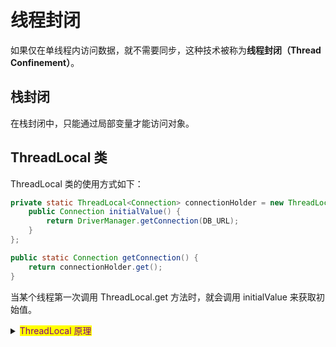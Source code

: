 # 线程封闭

如果仅在单线程内访问数据，就不需要同步，这种技术被称为**线程封闭（Thread Confinement）**。

## 栈封闭

在栈封闭中，只能通过局部变量才能访问对象。

## ThreadLocal 类

ThreadLocal 类的使用方式如下：

```java
private static ThreadLocal<Connection> connectionHolder = new ThreadLocal<>() {
    public Connection initialValue() {
        return DriverManager.getConnection(DB_URL);  
    }
};

public static Connection getConnection() {
    return connectionHolder.get();
}
```

当某个线程第一次调用 ThreadLocal.get 方法时，就会调用 initialValue 来获取初始值。

<details>

<summary><mark style="color:purple;">ThreadLocal 原理</mark></summary>

从概念上看，可以将 ThreadLocal\<T> 视为包含了 Map\<Thread, T> 对象，其中保存了特定于该线程的值。但 ThreadLocal 的实现并非如此，这些特定于线程的值保存在 Thread 对象中，当线程终止后，这些值会作为垃圾回收。

{% code title="ThreadLocal.class" %}
```java
public T get() {
    Thread t = Thread.currentThread();
    ThreadLocalMap map = getMap(t);
    if (map != null) {
        ThreadLocalMap.Entry e = map.getEntry(this);
        if (e != null) {
            @SuppressWarnings("unchecked")
            T result = (T)e.value;
            return result;
        }
    }
    return setInitialValue();
}

public void set(T value) {
    Thread t = Thread.currentThread();
    ThreadLocalMap map = getMap(t);
    if (map != null) {
        map.set(this, value);
    } else {
        createMap(t, value);
    }
}

void createMap(Thread t, T firstValue) {
    t.threadLocals = new ThreadLocalMap(this, firstValue);
}
```
{% endcode %}

<pre class="language-java" data-title="ThreadLocalMap.class"><code class="lang-java"><strong>static class Entry extends WeakReference&#x3C;ThreadLocal&#x3C;?>> {
</strong>    /** The value associated with this ThreadLocal. */
    Object value;

    Entry(ThreadLocal&#x3C;?> k, Object v) {
        super(k);
        value = v;
    }
}

private Entry[] table;

private Entry getEntry(ThreadLocal&#x3C;?> key) {
    int i = key.threadLocalHashCode &#x26; (table.length - 1);
    Entry e = table[i];
    if (e != null &#x26;&#x26; e.get() == key)
        return e;
    else
        return getEntryAfterMiss(key, i, e);
}

private void set(ThreadLocal&#x3C;?> key, Object value) {

    // We don't use a fast path as with get() because it is at
    // least as common to use set() to create new entries as
    // it is to replace existing ones, in which case, a fast
    // path would fail more often than not.

    Entry[] tab = table;
    int len = tab.length;
    int i = key.threadLocalHashCode &#x26; (len-1);

    for (Entry e = tab[i];
         e != null;
         e = tab[i = nextIndex(i, len)]) {
        ThreadLocal&#x3C;?> k = e.get();

        if (k == key) {
            e.value = value;
            return;
        }

        if (k == null) {
            replaceStaleEntry(key, value, i);
            return;
        }
    }

    tab[i] = new Entry(key, value);
    int sz = ++size;
    if (!cleanSomeSlots(i, sz) &#x26;&#x26; sz >= threshold)
        rehash();
}
</code></pre>

每个线程 Thread 类都有个属性 ThreadLocalMap，用来维护该线程的多个 ThreadLocal 变量，该 Map 是自定义实现的 Entry\[] 数组结构，并非继承自原生 Map 类。

在这里，Entry 是一个继承自 WeakReference\<ThreadLocal\<?>> 的类，它包含两个字段：

1. ThreadLocal\<?> k：一个对 ThreadLocal 对象的弱引用，通过这个引用，可以获取到ThreadLocal 对象本身。
2. Object v：与 ThreadLocal 关联的值。

**这里使用了 WeakReference，是为了防止内存泄漏：**

* **如果只使用强引用，当 ThreadLocal 没有被外部引用时，ThreadLocalMap 中的 Entry 对象可能会一直存在，导致内存泄漏。**
* **通过使用弱引用，一旦 ThreadLocal 被垃圾回收，与之相关的 Entry 也会被回收。使用弱引用可以防止长期存在的线程（通常使用了线程池）导致 ThreadLocal 无法回收造成内存泄漏。**

</details>
